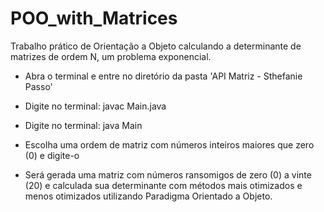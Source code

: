 # POO_with_Matrices
Trabalho prático de Orientação a Objeto calculando a determinante de matrizes de ordem N, um problema exponencial.

- Abra o terminal e entre no diretório da pasta 'API Matriz - Sthefanie Passo'

- Digite no terminal: javac Main.java

- Digite no terminal: java Main 

- Escolha uma ordem de matriz com números inteiros maiores que zero (0) e digite-o

- Será gerada uma matriz com números ransomigos de zero (0) a vinte (20) e calculada sua determinante com métodos mais otimizados e menos otimizados utilizando Paradigma Orientado a Objeto.
